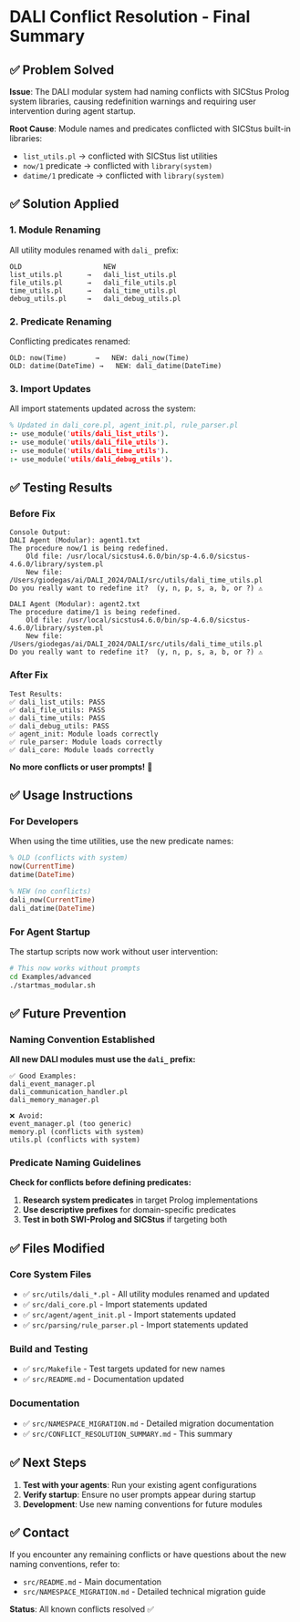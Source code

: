# DALI Conflict Resolution - Final Summary

## ✅ Problem Solved

**Issue**: The DALI modular system had naming conflicts with SICStus Prolog system libraries, causing redefinition warnings and requiring user intervention during agent startup.

**Root Cause**: Module names and predicates conflicted with SICStus built-in libraries:
- `list_utils.pl` → conflicted with SICStus list utilities
- `now/1` predicate → conflicted with `library(system)`
- `datime/1` predicate → conflicted with `library(system)`

## ✅ Solution Applied

### 1. **Module Renaming** 
All utility modules renamed with `dali_` prefix:

```
OLD                    NEW
list_utils.pl      →   dali_list_utils.pl
file_utils.pl      →   dali_file_utils.pl  
time_utils.pl      →   dali_time_utils.pl
debug_utils.pl     →   dali_debug_utils.pl
```

### 2. **Predicate Renaming**
Conflicting predicates renamed:

```
OLD: now(Time)       →   NEW: dali_now(Time)
OLD: datime(DateTime) →   NEW: dali_datime(DateTime)
```

### 3. **Import Updates**
All import statements updated across the system:

```prolog
% Updated in dali_core.pl, agent_init.pl, rule_parser.pl
:- use_module('utils/dali_list_utils').
:- use_module('utils/dali_file_utils').
:- use_module('utils/dali_time_utils').  
:- use_module('utils/dali_debug_utils').
```

## ✅ Testing Results

### Before Fix
```
Console Output:
DALI Agent (Modular): agent1.txt
The procedure now/1 is being redefined.
    Old file: /usr/local/sicstus4.6.0/bin/sp-4.6.0/sicstus-4.6.0/library/system.pl
    New file: /Users/giodegas/ai/DALI_2024/DALI/src/utils/dali_time_utils.pl
Do you really want to redefine it?  (y, n, p, s, a, b, or ?) ⚠️

DALI Agent (Modular): agent2.txt
The procedure datime/1 is being redefined.
    Old file: /usr/local/sicstus4.6.0/bin/sp-4.6.0/sicstus-4.6.0/library/system.pl
    New file: /Users/giodegas/ai/DALI_2024/DALI/src/utils/dali_time_utils.pl
Do you really want to redefine it?  (y, n, p, s, a, b, or ?) ⚠️
```

### After Fix
```
Test Results:
✅ dali_list_utils: PASS
✅ dali_file_utils: PASS  
✅ dali_time_utils: PASS
✅ dali_debug_utils: PASS
✅ agent_init: Module loads correctly
✅ rule_parser: Module loads correctly
✅ dali_core: Module loads correctly
```

**No more conflicts or user prompts!** 🎉

## ✅ Usage Instructions

### For Developers

When using the time utilities, use the new predicate names:

```prolog
% OLD (conflicts with system)
now(CurrentTime)
datime(DateTime)

% NEW (no conflicts)  
dali_now(CurrentTime)
dali_datime(DateTime)
```

### For Agent Startup

The startup scripts now work without user intervention:

```bash
# This now works without prompts
cd Examples/advanced
./startmas_modular.sh
```

## ✅ Future Prevention

### Naming Convention Established

**All new DALI modules must use the `dali_` prefix:**

```
✅ Good Examples:
dali_event_manager.pl
dali_communication_handler.pl
dali_memory_manager.pl

❌ Avoid:
event_manager.pl (too generic)
memory.pl (conflicts with system)
utils.pl (conflicts with system)
```

### Predicate Naming Guidelines

**Check for conflicts before defining predicates:**

1. **Research system predicates** in target Prolog implementations
2. **Use descriptive prefixes** for domain-specific predicates  
3. **Test in both SWI-Prolog and SICStus** if targeting both

## ✅ Files Modified

### Core System Files
- ✅ `src/utils/dali_*.pl` - All utility modules renamed and updated
- ✅ `src/dali_core.pl` - Import statements updated
- ✅ `src/agent/agent_init.pl` - Import statements updated  
- ✅ `src/parsing/rule_parser.pl` - Import statements updated

### Build and Testing
- ✅ `src/Makefile` - Test targets updated for new names
- ✅ `src/README.md` - Documentation updated

### Documentation
- ✅ `src/NAMESPACE_MIGRATION.md` - Detailed migration documentation
- ✅ `src/CONFLICT_RESOLUTION_SUMMARY.md` - This summary

## ✅ Next Steps

1. **Test with your agents**: Run your existing agent configurations
2. **Verify startup**: Ensure no user prompts appear during startup
3. **Development**: Use new naming conventions for future modules

## ✅ Contact

If you encounter any remaining conflicts or have questions about the new naming conventions, refer to:

- `src/README.md` - Main documentation
- `src/NAMESPACE_MIGRATION.md` - Detailed technical migration guide

**Status**: All known conflicts resolved ✅ 